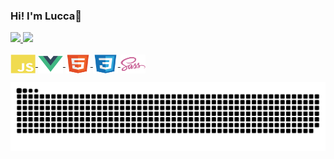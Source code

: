 ### Hi! I'm Lucca👋

 <div style="display: inline_block">
  <a href="https://github.com/LuccaBarroso">
  <img height="180em" src="https://github-readme-stats.vercel.app/api?username=LuccaBarroso&show_icons=true&theme=dark&include_all_commits=true&count_private=true"/>
  <img height="180em" src="https://github-readme-stats.vercel.app/api/top-langs/?username=LuccaBarroso&layout=compact&langs_count=7&theme=dark"/>
</div>
  
<div style="display: inline_block"><br>
  <img align="center" alt="Lucca-Js" height="30" width="40" src="https://raw.githubusercontent.com/devicons/devicon/master/icons/javascript/javascript-plain.svg">
  <img align="center" alt="Lucca-Vue" height="30" width="40" src="https://raw.githubusercontent.com/devicons/devicon/master/icons/vuejs/vuejs-original.svg">
  <img align="center" alt="Lucca-HTML" height="30" width="40" src="https://raw.githubusercontent.com/devicons/devicon/master/icons/html5/html5-original.svg">
  <img align="center" alt="Lucca-CSS" height="30" width="40" src="https://raw.githubusercontent.com/devicons/devicon/master/icons/css3/css3-original.svg">
  <img align="center" alt="Lucca-CSS" height="30" width="40" src="https://raw.githubusercontent.com/devicons/devicon/master/icons/sass/sass-original.svg">
</div>

   ![Snake animation](https://github.com/LuccaBarroso/LuccaBarroso/blob/output/github-contribution-grid-snake.svg)
